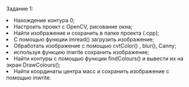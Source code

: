 Задание 1: 
<li>Нахождение контура 0;</li>
<li>Настроить проект с OpenCV, рисование окна;</li>
<li>Найти изображение и сохранить в папке проекта (.cpp);</li>
<li>С помощью функции imread() загрузить изображение;</li>
<li>Обработать изображение с помощью cvtColor() , blur(), Canny;</li>
<li>используя функцию inwrite сохранить изображение;</li>
<li>Найти контуры с помощью функции findColours() и вывести их на экран DrawColours();</li>
<li>Найти координаты центра масс и сохранить изображение с помощью inwrite.</li>
